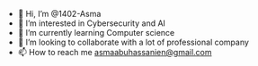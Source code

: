 - 👋 Hi, I’m @1402-Asma
- 👀 I’m interested in Cybersecurity and AI
- 🌱 I’m currently learning Computer science
- 💞️ I’m looking to collaborate with a lot of professional company
- 📫 How to reach me asmaabuhassanien@gmail.com


<!---
1402-Asma/1402-Asma is a ✨ special ✨ repository because its `README.md` (this file) appears on your GitHub profile.
You can click the Preview link to take a look at your changes.
--->
